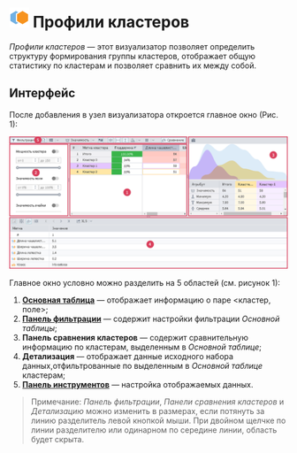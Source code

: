 # ![](../../images/icons/components/cluster-profiles_default.svg) Профили кластеров

*Профили кластеров* — этот визуализатор позволяет определить структуру формирования группы кластеров, отображает общую статистику по кластерам и позволяет сравнить их между собой.

## Интерфейс

После добавления в узел визуализатора откроется главное окно (Рис. 1):

![Главное окно визуализатора "Профили кластеров".](./images/cluster-profilies-areas.png)

Главное окно условно можно разделить на 5 областей (см. рисунок 1):

1. **[Основная таблица](./main-table.md)** — отображает информацию о паре <кластер, поле>;
2. **[Панель фильтрации](./filter-panel.md)** — содержит настройки фильтрации *Основной таблицы*;
3. **Панель сравнения кластеров** — содержит сравнительную информацию по кластерам, выделенным в *Основной таблице*;
4. **Детализация** — отображает данные исходного набора данных,отфильтрованные по выделенным в *Основной таблице* кластерам;
5. **[Панель инструментов](./toolbar.md)** — настройка отображаемых данных.

>Примечание: *Панель фильтрации*, *Панели сравнения кластеров* и *Детализацию* можно изменить в размерах, если потянуть за линию разделитель левой кнопкой мыши. При двойном щелчке по линии разделителю или одинарном по середине линии, область будет скрыта.
